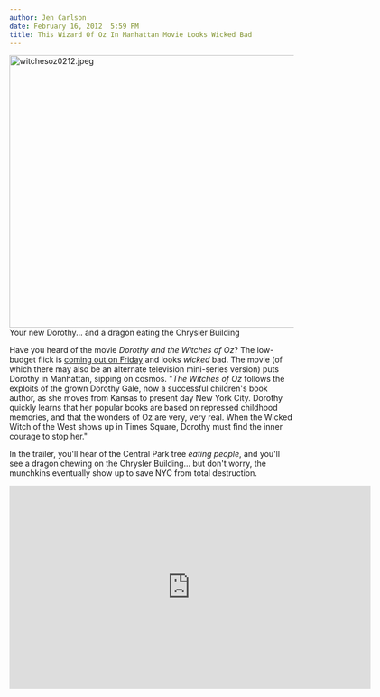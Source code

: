 ```yaml
---
author: Jen Carlson
date: February 16, 2012  5:59 PM
title: This Wizard Of Oz In Manhattan Movie Looks Wicked Bad
---
```


<p><span class="mt-enclosure mt-enclosure-image" style="display: inline;"> <img alt="witchesoz0212.jpeg" src="https://web.archive.org/web/20120218031739im_/http://gothamist.com/attachments/arts_jen/witchesoz0212.jpeg" width="640" height="483" class="image-none"> </span><br>
<span class="photo_caption">Your new Dorothy... and a dragon eating the Chrysler Building</span></p>

<p>Have you heard of the movie <em>Dorothy and the Witches of Oz</em>? The low-budget flick is <a href="https://web.archive.org/web/20120218031739/http://www.movieline.com/2012/02/16/who-knew-something-called-dorothy-and-the-witches-of-oz-is-apparently-opening-friday/">coming out on Friday</a> and looks <em>wicked</em> bad. The movie (of which there may also be an alternate television mini-series version) puts Dorothy in Manhattan, sipping on cosmos. &quot;<em>The Witches of Oz</em> follows the exploits of the grown Dorothy Gale, now a successful children&apos;s book author, as she moves from Kansas to present day New York City. Dorothy quickly learns that her popular books are based on repressed childhood memories, and that the wonders of Oz are very, very real. When the Wicked Witch of the West shows up in Times Square, Dorothy must find the inner courage to stop her.&quot; </p>

<p>In the trailer, you&apos;ll hear of the Central Park tree <em>eating people</em>, and you&apos;ll see a dragon chewing on the Chrysler Building... but don&apos;t worry, the munchkins eventually show up to save NYC from total destruction.</p>

<p><iframe width="640" height="360" src="https://web.archive.org/web/20120218031739if_/http://www.youtube.com/embed/WaC6RTsvkFQ" frameborder="0" allowfullscreen></iframe></p>